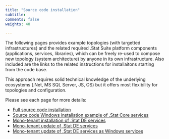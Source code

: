 ```yaml
---
title: "Source code installation"
subtitle: 
comments: false
weights: 40

---
```


The following pages provides example topologies (with targetted infrastructures) and the related required .Stat Suite platform components (applications, services, libraries), which can be freely re-used to compose  new topology (system architecture) by anyone in its own infrastructure. Also included are the links to the related instructions for installaitons starting from the code base.  

This approach requires solid technical knowledge of the underlying ecosystems (.Net, MS SQL Server, JS, OS) but it offers most flexibility for topologies and configuration.  

Please see each page for more details:

* [Full source code installation](/install-source-code/source-code)
* [Source code Windows installation example of .Stat Core services](/install-source-code/windows-stat-core-services)
* [Mono-tenant installation of .Stat DE services](/install-source-code/monotenant-install-from-artifacts)
* [Mono-tenant update of .Stat DE services](/install-source-code/monotenant-update-from-artifacts)
* [Mono-tenant update of .Stat DE services as Windows services](/install-source-code/monotenant-install-js-as-windows-services)
